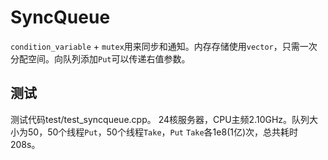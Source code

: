 
# SyncQueue
`condition_variable` + `mutex`用来同步和通知。内存存储使用`vector`，只需一次分配空间。向队列添加`Put`可以传递右值参数。

## 测试
测试代码test/test_syncqueue.cpp。
24核服务器，CPU主频2.10GHz。队列大小为50，50个线程`Put`，50个线程`Take`，`Put` `Take`各1e8(1亿)次，总共耗时208s。